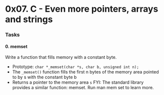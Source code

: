 # 0x07. C - Even more pointers, arrays and strings

### Tasks
#### 0. memset

Write a function that fills memory with a constant byte.

- Prototype: `char *_memset(char *s, char b, unsigned int n);`
- The `_memset()` function fills the first n bytes of the memory area pointed to by s with the constant byte b
- Returns a pointer to the memory area `s`
  FYI: The standard library provides a similar function: memset. Run man mem  set to learn more.
